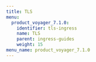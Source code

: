 ```yaml
---
title: TLS
menu:
  product_voyager_7.1.0:
    identifier: tls-ingress
    name: TLS
    parent: ingress-guides
    weight: 15
menu_name: product_voyager_7.1.0
---
```


